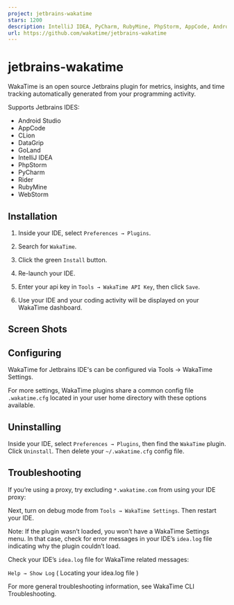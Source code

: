 ```yaml
---
project: jetbrains-wakatime
stars: 1200
description: IntelliJ IDEA, PyCharm, RubyMine, PhpStorm, AppCode, AndroidStudio, Goland, Rider, & WebStorm plugin for quantifying your coding.
url: https://github.com/wakatime/jetbrains-wakatime
---
```


jetbrains-wakatime
==================

WakaTime is an open source Jetbrains plugin for metrics, insights, and time tracking automatically generated from your programming activity.

Supports Jetbrains IDES:

-   Android Studio
-   AppCode
-   CLion
-   DataGrip
-   GoLand
-   IntelliJ IDEA
-   PhpStorm
-   PyCharm
-   Rider
-   RubyMine
-   WebStorm

Installation
------------

1.  Inside your IDE, select `Preferences → Plugins`.
    
2.  Search for `WakaTime`.
    
3.  Click the green `Install` button.
    
4.  Re-launch your IDE.
    
5.  Enter your api key in `Tools → WakaTime API Key`, then click `Save`.
    
6.  Use your IDE and your coding activity will be displayed on your WakaTime dashboard.
    

Screen Shots
------------

Configuring
-----------

WakaTime for Jetbrains IDE's can be configured via Tools → WakaTime Settings.

For more settings, WakaTime plugins share a common config file `.wakatime.cfg` located in your user home directory with these options available.

Uninstalling
------------

Inside your IDE, select `Preferences → Plugins`, then find the `WakaTime` plugin. Click `Uninstall`. Then delete your `~/.wakatime.cfg` config file.

Troubleshooting
---------------

If you’re using a proxy, try excluding `*.wakatime.com` from using your IDE proxy:

Next, turn on debug mode from `Tools → WakaTime Settings`. Then restart your IDE.

Note: If the plugin wasn’t loaded, you won’t have a WakaTime Settings menu. In that case, check for error messages in your IDE’s `idea.log` file indicating why the plugin couldn’t load.

Check your IDE’s `idea.log` file for WakaTime related messages:

`Help → Show Log` ( Locating your idea.log file )

For more general troubleshooting information, see WakaTime CLI Troubleshooting.
